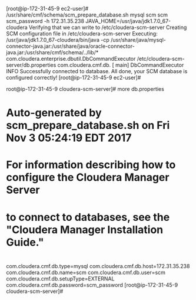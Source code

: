 [root@ip-172-31-45-9 ec2-user]# /usr/share/cmf/schema/scm_prepare_database.sh mysql scm scm scm_password -h 172.31.35.238
JAVA_HOME=/usr/java/jdk1.7.0_67-cloudera
Verifying that we can write to /etc/cloudera-scm-server
Creating SCM configuration file in /etc/cloudera-scm-server
Executing:  /usr/java/jdk1.7.0_67-cloudera/bin/java -cp /usr/share/java/mysql-connector-java.jar:/usr/share/java/oracle-connector-java.jar:/usr/share/cmf/schema/../lib/* com.cloudera.enterprise.dbutil.DbCommandExecutor /etc/cloudera-scm-server/db.properties com.cloudera.cmf.db.
[                          main] DbCommandExecutor              INFO  Successfully connected to database.
All done, your SCM database is configured correctly!
[root@ip-172-31-45-9 ec2-user]#


root@ip-172-31-45-9 cloudera-scm-server]# more db.properties
# Auto-generated by scm_prepare_database.sh on Fri Nov  3 05:24:19 EDT 2017
#
# For information describing how to configure the Cloudera Manager Server
# to connect to databases, see the "Cloudera Manager Installation Guide."
#
com.cloudera.cmf.db.type=mysql
com.cloudera.cmf.db.host=172.31.35.238
com.cloudera.cmf.db.name=scm
com.cloudera.cmf.db.user=scm
com.cloudera.cmf.db.setupType=EXTERNAL
com.cloudera.cmf.db.password=scm_password
[root@ip-172-31-45-9 cloudera-scm-server]#
